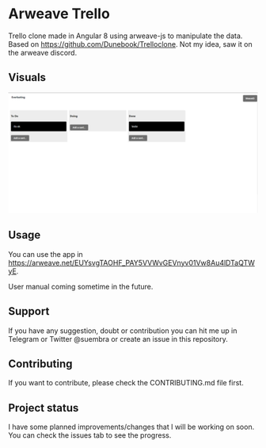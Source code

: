 # Arweave Trello

Trello clone made in Angular 8 using arweave-js to manipulate the data. Based on https://github.com/Dunebook/Trelloclone. Not my idea, saw it on the arweave discord.

## Visuals

![screenshot](screenshot1.PNG)

## Usage

You can use the app in https://arweave.net/EUYsvgTAOHF_PAY5VVWvGEVnyv01Vw8Au4lDTaQTWyE.

User manual coming sometime in the future.

## Support

If you have any suggestion, doubt or contribution you can hit me up in Telegram or Twitter @suembra or create an issue in this repository.

## Contributing

If you want to contribute, please check the CONTRIBUTING.md file first.

## Project status

I have some planned improvements/changes that I will be working on soon. You can check the issues tab to see the progress.
